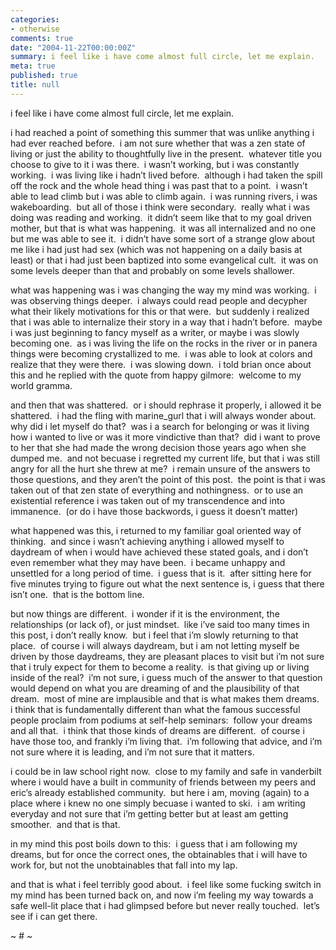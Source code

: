```yaml
---
categories:
- otherwise
comments: true
date: "2004-11-22T00:00:00Z"
summary: i feel like i have come almost full circle, let me explain. 
meta: true
published: true
title: null
---
```


i feel like i have come almost full circle, let me explain.  

i had reached a point of something this summer that was unlike anything i had ever reached before.  i am not sure whether that was a zen state of living or just the ability to thoughtfully live in the present.  whatever title you choose to give to it i was there.  i wasn’t working, but i was constantly working.  i was living like i hadn’t lived before.  although i had taken the spill off the rock and the whole head thing i was past that to a point.  i wasn’t able to lead climb but i was able to climb again.  i was running rivers, i was wakeboarding.  but all of those i think were secondary.  really what i was doing was reading and working.  it didn’t seem like that to my goal driven mother, but that is what was happening.  it was all internalized and no one but me was able to see it.  i didn’t have some sort of a strange glow about me like i had just had sex (which was not happening on a daily basis at least) or that i had just been baptized into some evangelical cult.  it was on some levels deeper than that and probably on some levels shallower.  

what was happening was i was changing the way my mind was working.  i was observing things deeper.  i always could read people and decypher what their likely motivations for this or that were.  but suddenly i realized that i was able to internalize their story in a way that i hadn’t before.  maybe i was just beginning to fancy myself as a writer, or maybe i was slowly becoming one.  as i was living the life on the rocks in the river or in panera things were becoming crystallized to me.  i was able to look at colors and realize that they were there.  i was slowing down.  i told brian once about this and he replied with the quote from happy gilmore:  welcome to my world gramma.

and then that was shattered.  or i should rephrase it properly, i allowed it be shattered.  i had the fling with marine_gurl that i will always wonder about.  why did i let myself do that?  was i a search for belonging or was it living how i wanted to live or was it more vindictive than that?  did i want to prove to her that she had made the wrong decision those years ago when she dumped me.  and not becuase i regretted my current life, but that i was still angry for all the hurt she threw at me?  i remain unsure of the answers to those questions, and they aren’t the point of this post.  the point is that i was taken out of that zen state of everything and nothingness.  or to use an existential reference i was taken out of my transcendence and into immanence.  (or do i have those backwords, i guess it doesn’t matter)

what happened was this, i returned to my familiar goal oriented way of thinking.  and since i wasn’t achieving anything i allowed myself to daydream of when i would have achieved these stated goals, and i don’t even remember what they may have been.  i became unhappy and unsettled for a long period of time.  i guess that is it.  after sitting here for five minutes trying to figure out what the next sentence is, i guess that there isn’t one.  that is the bottom line.

but now things are different.  i wonder if it is the environment, the relationships (or lack of), or just mindset.  like i’ve said too many times in this post, i don’t really know.  but i feel that i’m slowly returning to that place.  of course i will always daydream, but i am not letting myself be driven by those daydreams, they are pleasant places to visit but i’m not sure that i truly expect for them to become a reality.  is that giving up or living inside of the real?  i’m not sure, i guess much of the answer to that question would depend on what you are dreaming of and the plausibility of that dream.  most of mine are implausible and that is what makes them dreams.  i think that is fundamentally different than what the famous successful people proclaim from podiums at self-help seminars:  follow your dreams and all that.  i think that those kinds of dreams are different.  of course i have those too, and frankly i’m living that.  i’m following that advice, and i’m not sure where it is leading, and i’m not sure that it matters.  

i could be in law school right now.  close to my family and safe in vanderbilt where i would have a built in community of friends between my peers and eric’s already established community.  but here i am, moving (again) to a place where i knew no one simply becuase i wanted to ski.  i am writing everyday and not sure that i’m getting better but at least am getting smoother.  and that is that.

in my mind this post boils down to this:  i guess that i am following my dreams, but for once the correct ones, the obtainables that i will have to work for, but not the unobtainables that fall into my lap.  

and that is what i feel terribly good about.  i feel like some fucking switch in my mind has been turned back on, and now i’m feeling my way towards a safe well-lit place that i had glimpsed before but never really touched.  let’s see if i can get there.

~ # ~